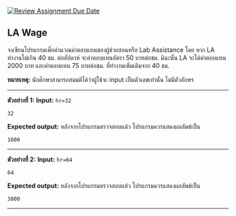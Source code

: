 [![Review Assignment Due Date](https://classroom.github.com/assets/deadline-readme-button-22041afd0340ce965d47ae6ef1cefeee28c7c493a6346c4f15d667ab976d596c.svg)](https://classroom.github.com/a/uAEcP65i)
## LA Wage
จงเขียนโปรแกรมเพื่อคำนวณค่าตอบแทนของผู้ช่วยสอนหรือ Lab Assistance โดย หาก LA ทำงานไม่เกิน 40 ชม. ต่อสัปดาห์ จะค่าตอบแทนอัตรา 50 บาทต่อชม. มิฉะนั้น LA จะได้ค่าตอบแทน 2000 บาท และค่าตอบแทน 75 บาทต่อชม. ที่ทำงานเพิ่มเติมจาก 40 ชม. 

**หมายเหตุ:** นักศึกษาสามารถสมมติได้ว่าผู้ใช้จะ input เป็นตัวเลขเท่านั้น ไม่มีตัวอักษร 
<hr>

**ตัวอย่างที่ 1:**
**Input:** `hr=32`
```
32
```
**Expected output:** หลังจากโปรแกรมตรวจสอบแล้ว โปรแกรมควรแสดงผลลัพธ์เป็น
```
1600
```
<hr>

**ตัวอย่างที่ 2:**
**Input:** `hr=64`
```
64
```
**Expected output:** หลังจากโปรแกรมตรวจสอบแล้ว โปรแกรมควรแสดงผลลัพธ์เป็น
```
3800
```
<hr>
